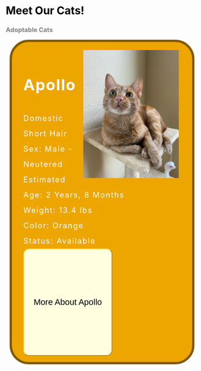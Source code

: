 <style>
  .eventbox {
    font-size: 20px;
    letter-spacing: 2px;
    margin: 10px;
    background: #444444;
    line-height: 2;
    border: solid 6px black;
    border-radius: 50px;
    padding: 16px 30px 16px;
    color: white;
  }
.button{
    width: 100%;
    height: 7vh;
    background #3c5077;
    display: flex;
    align-items: center
    justify-content: center;
}
.btn{
    padding: 10px 25px;
    background: #ffffe0;
    border: 3;
    border-color: #FFDB45; 
    outline: none;
    cursor: pointer;
    font-size: 22px;
    font-weight: 500;
    border-radius: 15px;
}
.popup{
  width: 400px;
  background: #F8E69A;
  border-radius: 20px;
  position: absolute;
  top: 0;
  left: 50%;
  transform: translate(-50%,-50%) scale(0.1);
  text-align: center;
  padding: 0 30px 30px;
  color: #333;
  visibility: hidden;
  transition: transform 0.3s, top 0.3s;
}
.open-popup{
  visibility: visible;
  top: 50%;
  transform: translate(-50%,-23%) scale(1);
}
.popup img{
  width: 100px;
  margin-top: -40px;
}
.popup h2{
  font-size: 38px;
  font-weight: 500;
  margin: 30px 0 10px;
}
.popup button{
  width: 100%;
  margin-top: 50px;
  padding: 10px 0;
  background: #ff941c;
  color: #fff;
  border: 0;
  outline: none;
  font-size: 18px;
  border-radius: 4px;
  cursor: pointer;
  box-shadow: 0 2px 5px rgba(0, 0, 0, 0.2);
}

</style>
<html>
<body>
  <h1 style="color:black">Meet Our Cats!</h1>
  <h3 style="color:grey">Adoptable Cats</h3>
  <div class="eventbox" style="border:solid 6px #805900;background:#EDA500">
    <img src="https://github.com/drewreed2005/cafegato/blob/gh-pages/images/01-09-23-cat1.jpeg?raw=true" width="250px" style="float:right;padding: 5px 5px 5px 5px">   
    <h1 style="color:white"><b>Apollo</b></h1>
    Domestic Short Hair  <br>
    Sex: Male - Neutered  <br>
    Estimated Age: 2 Years, 8 Months  <br>
    Weight: 13.4 lbs  <br>
    Color: Orange  <br>
    Status: Available  <br>
    <div class="button">
      <button type="submit" class="btn" onclick="openPopup()">More About Apollo</button>
      <div class="popup" id="popup">
        <img src="https://raw.githubusercontent.com/drewreed2005/cafegato/gh-pages/images/01-09-23-cat2.webp">
        <h1 style="color:black"><b>Hello, I'm Apollo!</b></h1>
        <br>
        <p>I am a sweet cat who is outgoing in new situations and I will love your pets and attention! I love to run around and explore, but not as much as relaxing and napping. I will be a constant source of companionship and entertainment for you! Will you give me a chance to win your heart?</p>
        <button type="button" onclick="closePopup()">Close</button>
      </div>
    </div>
  </div>
<script>
let popup = document.getElementById("popup");
function openPopup(){
  popup.classList.add("open-popup");
}
function closePopup(){
  popup.classList.remove("open-popup");
}
</script>
</body>
</html>